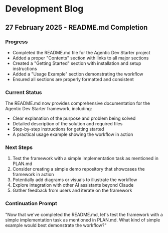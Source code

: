 # Development Blog

## 27 February 2025 - README.md Completion

### Progress
- Completed the README.md file for the Agentic Dev Starter project
- Added a proper "Contents" section with links to all major sections
- Created a "Getting Started" section with installation and setup instructions
- Added a "Usage Example" section demonstrating the workflow
- Ensured all sections are properly formatted and consistent

### Current Status
The README.md now provides comprehensive documentation for the Agentic Dev Starter framework, including:
- Clear explanation of the purpose and problem being solved
- Detailed description of the solution and required files
- Step-by-step instructions for getting started
- A practical usage example showing the workflow in action

### Next Steps
1. Test the framework with a simple implementation task as mentioned in PLAN.md
2. Consider creating a simple demo repository that showcases the framework in action
3. Potentially add diagrams or visuals to illustrate the workflow
4. Explore integration with other AI assistants beyond Claude
5. Gather feedback from users and iterate on the framework

### Continuation Prompt
"Now that we've completed the README.md, let's test the framework with a simple implementation task as mentioned in PLAN.md. What kind of simple example would best demonstrate the workflow?"
